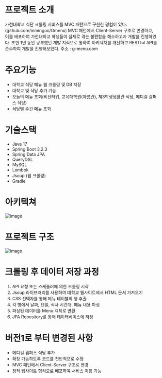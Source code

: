 # 프로젝트 소개
가천대학교 식단 크롤링 서비스를 MVC 패턴으로 구현한 경험이 있다. (github.com/mmingoo/Gmenu) MVC 패턴에서 Client-Server 구조로 변경하고, 이를 배포하여 가천대학교 학생들이 실제로 겪는 불편함을 해소하고자 개발을 진행하였다. 또한 1년 동안 공부했던 개발 지식으로 통하여 아키텍쳐를 개선하고 RESTful API를 준수하여 개발을 진행해보았다.
주소 : g-menu.com


# 주요기능
- 대학교 식당 메뉴 웹 크롤링 및 DB 저장
- 대학교 및 식당 추가 기능
- 오늘의 메뉴 조회(비전타워, 교육대학원(아름관), 제3학생생활관 식당, 메디컬 캠퍼스 식당)
- 식당별 주간 메뉴 조회
  

# 기술스택
- Java 17
- Spring Boot 3.2.3
- Spring Data JPA
- QueryDSL
- MySQL
- Lombok
- Jsoup (웹 크롤링)
- Gradle


# 아키텍쳐
![image](https://github.com/user-attachments/assets/cb8ecf61-17ce-4cbc-a772-a3b590678cf7)


# 프로젝트 구조
![image](https://github.com/user-attachments/assets/f4e16148-9ad6-4d71-a5b4-67f504c592f7)


# 크롤링 후 데이터 저장 과정
1. API 요청 또는 스케줄러에 의한 크롤링 시작
2. Jsoup 라이브러리를 사용하여 대학교 웹사이트에서 HTML 문서 가져오기
3. CSS 선택자를 통해 메뉴 테이블의 행 추출
4. 각 행에서 날짜, 요일, 식사 시간대, 메뉴 내용 파싱
5. 파싱된 데이터를 Menu 객체로 변환
6. JPA Repository를 통해 데이터베이스에 저장


# 버전1로 부터 변경된 사항
- 메디컬 캠퍼스 식당 추가
- 확장 가능하도록 코드를 전반적으로 수정
- MVC 패턴에서 Client-Server 구조로 변경
- 정적 웹사이트 형식으로 배포하여 서비스 이용 가능

